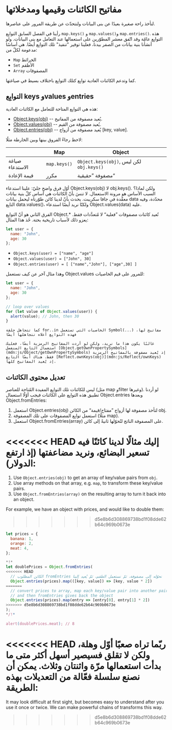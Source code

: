 # مفاتيح الكائنات وقيمها ومدخلاتها

لنأخذ راحة صغيرة بعيدًا عن بنى البيانات ولنتحدّث عن طريقة المرور على عناصرها.

رأينا في الفصل السابق التوابِع `map.keys()`‎ و `map.values()`و `map.entries()`. هذه التوابِع عامّة وقد اتّفق معشر المطوّرين على استعمالها عند التعامل مع بنى البيانات. ولو أنشأنا بنية بيانات من الصفر بيدنا، فعلينا توفير "تنفيذ" تلك التوابِع أيضًا. هي أساسًا مدعومة لكلّ من:

- `Map` الخرائط
- `Set` الأطقم
- `Array` المصفوفات

كما وتدعم الكائنات العادية توابِع كتلك التوابِع باختلاف بسيط في صياغتها.

## التوابِع keys وvalues وentries

هذه هي التوابِع المتاحة للتعامل مع الكائنات العادية:

- [Object.keys(obj)](mdn:js/Object/keys) -- يُعيد مصفوفة من المفاتيح.
- [Object.values(obj)](mdn:js/Object/values) -- يُعيد مصفوفة من القيم.
- [Object.entries(obj)](mdn:js/Object/entries) -- يُعيد مصفوفة من أزواج [key, value].

لاحظ رجاءً الفروق بينها وبين الخارطة مثلًا:

|                 | Map          | Object                                   |
| --------------- | ------------ | ---------------------------------------- |
| صياغة الاستدعاء | `map.keys()` | `Object.keys(obj)`, لكن ليس `obj.keys()` |
| قيمة الإعادة    | مكرر         | مصفوفة ”حقيقية“                          |

أوّل فرق واضح جليّ: علينا استدعاء Object.keys(obj)‎ لا obj.keys()‎. ولكن لماذا؟ السبب الأساس هو مرونة الاستعمال. لا تنسَ بأنّ الكائنات هي أساس كلّ بنية بيانات معقّدة في جافا سكريبت. يحدث بأنّ لدينا كائن طوّرناه ليحمل بيانات data محدّدة، وفيه التابِع data.values()‎، ولكنّا نريد أيضًا استدعاء Object.values(data)‎ عليه.

الفرق الثاني هو أنّ التوابِع Object.\* تُعيد كائنات مصفوفات ”فعلية“ لا مُتعدَّدات فقط. يعزو ذلك لأسباب تاريخية بحتة. خُذ هذا المثال:

```js
let user = {
  name: "John",
  age: 30
};
```

- `Object.keys(user) = ["name", "age"]`
- `Object.values(user) = ["John", 30]`
- `Object.entries(user) = [ ["name","John"], ["age",30] ]`

وهذا مثال آخر عن كيف نستعمل Object.values للمرور على قيم الخاصيات:

```js run
let user = {
  name: "John",
  age: 30
};

// loop over values
for (let value of Object.values(user)) {
  alert(value); // John, then 30
}
```

```warn header="Object.keys/values/entries تتجاهل هذه التوابِع الخاصيات الرمزية"
كما تتجاهل حلقة for..in الخاصيات التي تستعمل Symbol(...)‎ مفاتيح لها، فهذه التوابِع أعلاه تتجاهلها أيضًا

غالبًا يكون هذا ما نريد، ولكن لو أردت المفاتيح الرمزية أيضًا، فعليك استعمال التابِع المنفصل [Object.getOwnPropertySymbols](mdn:js/Object/getOwnPropertySymbols) إذ يُعيد مصفوفة بالمفاتيح الرمزية فقط. هناك أيضًا التابِع [Reflect.ownKeys(obj)](mdn:js/Reflect/ownKeys) إذ يُعيد المفاتيح كلها.
```

## تعديل محتوى الكائنات

ليس للكائنات تلك التوابِع المفيدة المُتاحة للعناصر (مثل map وfilter وغيرها). لو أردنا تطبيق هذه التوابِع على الكائنات فيجب أوّلًا استعمال Object.entries وبعدها Object.fromEntries:

1. استعمل Object.entries(obj)‎ لتأخذ مصفوفة لها أزواج ”مفتاح/قيمة“ من الكائن obj.
2. استعمل توابِع المصفوفات على تلك المصفوفة (مثلًا map).
3. استعمل Object.fromEntries(array)‎ على المصفوفة الناتج لتُحوّلها ثانيةً إلى كائن.

<<<<<<< HEAD
إليك مثالًا لدينا كائنًا فيه تسعير البضائع، ونريد مضاعفتها (إذ ارتفع الدولار):
=======
1. Use `Object.entries(obj)` to get an array of key/value pairs from `obj`.
2. Use array methods on that array, e.g. `map`, to transform these key/value pairs.
3. Use `Object.fromEntries(array)` on the resulting array to turn it back into an object.

For example, we have an object with prices, and would like to double them:
>>>>>>> d5e8b6d308869738bd1f08dde62b64c969b0673e

```js run
let prices = {
  banana: 1,
  orange: 2,
  meat: 4,
};

*!*
let doublePrices = Object.fromEntries(
<<<<<<< HEAD
  // ‫نحوّله إلى مصفوفة، ثمّ نستعمل الطقم، ثمّ يُعيد إلينا fromEntries الكائن المطلوب
  Object.entries(prices).map(([key, value]) => [key, value * 2])
=======
  // convert prices to array, map each key/value pair into another pair
  // and then fromEntries gives back the object
  Object.entries(prices).map(entry => [entry[0], entry[1] * 2])
>>>>>>> d5e8b6d308869738bd1f08dde62b64c969b0673e
);
*/!*

alert(doublePrices.meat); // 8
```

<<<<<<< HEAD
ربّما تراه صعبًا أوّل وهلة، ولكن لا تقلق فسيصير أسهل أكثر متى ما بدأت استعمالها مرّة واثنتان وثلاث. يمكن أن نصنع سلسلة فعّالة من التعديلات بهذه الطريقة:
=======
It may look difficult at first sight, but becomes easy to understand after you use it once or twice. We can make powerful chains of transforms this way.
>>>>>>> d5e8b6d308869738bd1f08dde62b64c969b0673e
